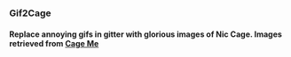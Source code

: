 ### Gif2Cage

#### Replace annoying gifs in gitter with glorious images of Nic Cage. Images retrieved from [Cage Me](https://github.com/jacobaweiss/CageMe)
